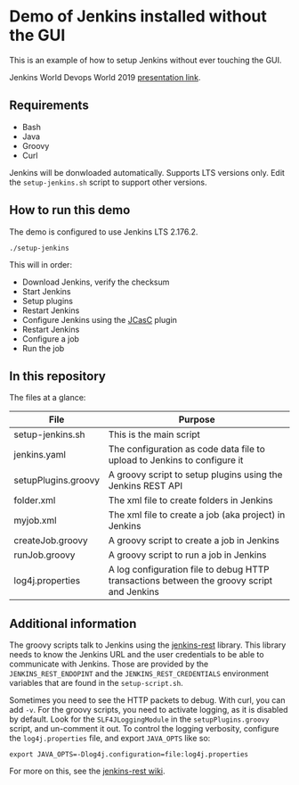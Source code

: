 # Demo of Jenkins installed without the GUI

This is an example of how to setup Jenkins without ever touching the GUI.

Jenkins World Devops World 2019 [presentation link](https://drive.google.com/file/d/1c2YmaaiV4HV_GnHdH7xvWtRdE7E2WTHY/view?usp=sharing).

## Requirements

* Bash
* Java
* Groovy
* Curl

Jenkins will be donwloaded automatically. Supports LTS versions only. Edit the `setup-jenkins.sh` script to support other versions.

## How to run this demo

The demo is configured to use Jenkins LTS 2.176.2.

```
./setup-jenkins
```

This will in order:

* Download Jenkins, verify the checksum
* Start Jenkins
* Setup plugins
* Restart Jenkins
* Configure Jenkins using the [JCasC](https://github.com/jenkinsci/configuration-as-code-plugin) plugin
* Restart Jenkins
* Configure a job
* Run the job

## In this repository

The files at a glance:

| File | Purpose |
|------|---------|
| setup-jenkins.sh | This is the main script |
| jenkins.yaml | The configuration as code data file to upload to Jenkins to configure it |
| setupPlugins.groovy | A groovy script to setup plugins using the Jenkins REST API |
| folder.xml | The xml file to create folders in Jenkins |
| myjob.xml | The xml file to create a job (aka project) in Jenkins |
| createJob.groovy | A groovy script to create a job in Jenkins |
| runJob.groovy | A groovy script to run a job in Jenkins |
| log4j.properties | A log configuration file to debug HTTP transactions between the groovy script and Jenkins |

## Additional information

The groovy scripts talk to Jenkins using the [jenkins-rest](https://github.com/cdancy/jenkins-rest) library.
This library needs to know the Jenkins URL and the user credentials to be able to communicate with Jenkins.
Those are provided by the `JENKINS_REST_ENDOPINT` and the `JENKINS_REST_CREDENTIALS` environment variables that are found in the `setup-script.sh`.

Sometimes you need to see the HTTP packets to debug. With curl, you can add `-v`.
For the groovy scripts, you need to activate logging, as it is disabled by default.
Look for the `SLF4JLoggingModule` in the `setupPlugins.groovy` script, and un-comment it out.
To control the logging verbosity, configure the `log4j.properties` file, and export `JAVA_OPTS` like so:

```
export JAVA_OPTS=-Dlog4j.configuration=file:log4j.properties
```

For more on this, see the [jenkins-rest wiki](https://github.com/cdancy/jenkins-rest/wiki).

